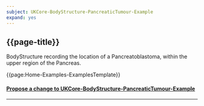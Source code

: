 ```yaml
---
subject: UKCore-BodyStructure-PancreaticTumour-Example
expand: yes
---
```



## {{page-title}}

BodyStructure recording the location of a Pancreatoblastoma, within the upper region of the Pancreas.

{{page:Home-Examples-ExamplesTemplate}}


<div id="Feedback" class="tabcontent">
<h4><a href='https://simplifier.net/NHS-Digital-FHIR-Genomics-Implementation-Guide/BodyStructure-UKCore-BodyStructure-PancreaticTumour-Example/~issues?level=File' target="_blank">Propose a change to UKCore-BodyStructure-PancreaticTumour-Example</a></h4>
</div>

---